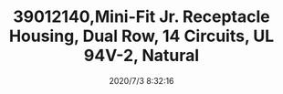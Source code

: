 ﻿---
layout: post 
title: 39012140,Mini-Fit Jr. Receptacle Housing, Dual Row, 14 Circuits, UL 94V-2, Natural
tags: 5557
categories: housing-terminal
overview: Mini-Fit Jr. Receptacle Housing, Dual Row, 14 Circuits, UL 94V-2, Natural
part_number: 39012140
thumb_img: static/202007/423-thumb-20200703163541.jpg
small_img: static/202007/423-20200703163541.jpg
date: 2020/7/3 8:32:16
---



